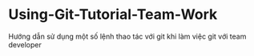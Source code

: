 # Using-Git-Tutorial-Team-Work
Hướng dẫn sử dụng một số lệnh thao tác với git khi làm việc git với team developer
